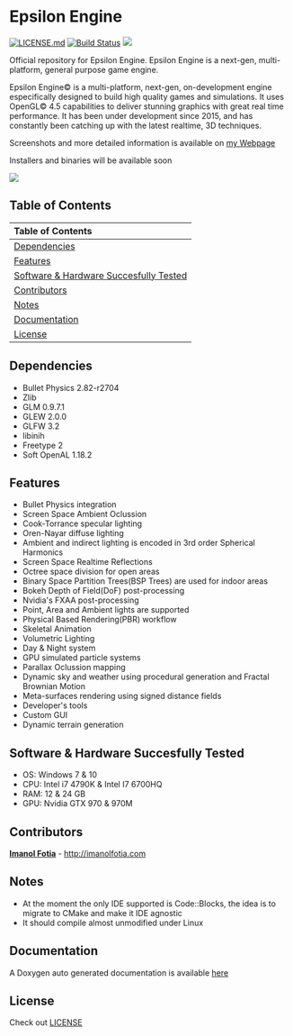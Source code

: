 # Epsilon Engine
[![LICENSE.md](https://img.shields.io/badge/License-EULA-blue.svg)](LICENSE.md)
[![Build Status](https://travis-ci.com/ImanolFotia/Epsilon-Engine.svg?token=eqNdpsuxZdxtFxRycvU4&branch=master)](https://travis-ci.com/ImanolFotia/Epsilon-Engine)
![](https://img.shields.io/badge/platform-Windows%20%7C%20Linux-orange)

Official repository for Epsilon Engine.
Epsilon Engine is a next-gen, multi-platform, general purpose game engine.

Epsilon Engine© is a multi-platform, next-gen, on-development engine especifically designed to build high quality games and simulations. It uses OpenGL© 4.5 capabilities to deliver stunning graphics with great real time performance. It has been under development since 2015, and has constantly been catching up with the latest realtime, 3D techniques.

Screenshots and more detailed information is available on [my Webpage](http://imanolfotia.com/epsilon_engine)

Installers and binaries will be available soon

![](http://imanolfotia.com/media/gallery/img3.jpg)

## Table of Contents

| Table of Contents | 
| :--- |
| [Dependencies](#dependencies) | 
| [Features](#features)| 
| [Software & Hardware Succesfully Tested](#software_and_hardware_succesfully_tested)| 
| [Contributors](#contributors)|  
| [Notes](#notes)| 
| [Documentation](#documentation)| 
| [License](#license)| 

<a name="dependencies"> </a>
## Dependencies 

* Bullet Physics 2.82-r2704
* Zlib
* GLM 0.9.7.1 
* GLEW 2.0.0
* GLFW 3.2
* libinih
* Freetype 2
* Soft OpenAL 1.18.2

<a name="features"></a>
## Features 

* Bullet Physics integration
* Screen Space Ambient Oclussion
* Cook-Torrance specular lighting
* Oren-Nayar diffuse lighting
* Ambient and indirect lighting is encoded in 3rd order Spherical Harmonics
* Screen Space Realtime Reflections
* Octree space division for open areas
* Binary Space Partition Trees(BSP Trees) are used for indoor areas
* Bokeh Depth of Field(DoF) post-processing
* Nvidia's FXAA post-processing
* Point, Area and Ambient lights are supported
* Physical Based Rendering(PBR) workflow
* Skeletal Animation
* Volumetric Lighting
* Day & Night system
* GPU simulated particle systems
* Parallax Oclussion mapping
* Dynamic sky and weather using procedural generation and Fractal Brownian Motion
* Meta-surfaces rendering using signed distance fields
* Developer's tools
* Custom GUI
* Dynamic terrain generation

<a name="software_and_hardware_succesfully_tested"></a>
## Software & Hardware Succesfully Tested 
* OS: Windows 7 & 10
* CPU: Intel i7 4790K & Intel I7 6700HQ
* RAM: 12 & 24 GB
* GPU: Nvidia GTX 970 & 970M

<a name="contributors"></a>
## Contributors 

**[Imanol Fotia](https://github.com/ImanolFotia)** - http://imanolfotia.com

<a name="notes"></a>
## Notes 

* At the moment the only IDE supported is Code::Blocks, the idea is to migrate to CMake and make it IDE agnostic
* It should compile almost unmodified under Linux

<a name="documentation"></a>
## Documentation
A Doxygen auto generated documentation is available [here](http://imanolfotia.com/epsilon-documentation/html)

<a name="license"></a>
## License

Check out [LICENSE](LICENSE.md)

